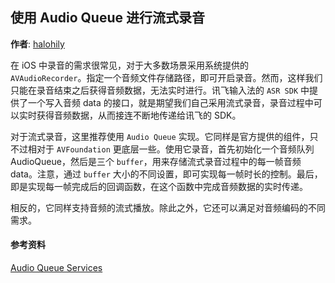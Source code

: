 ## 使用 Audio Queue 进行流式录音

**作者**: [halohily](https://weibo.com/halohily)

在 iOS 中录音的需求很常见，对于大多数场景采用系统提供的 `AVAudioRecorder`。指定一个音频文件存储路径，即可开启录音。然而，这样我们只能在录音结束之后获得音频数据，无法实时进行。讯飞输入法的 `ASR SDK` 中提供了一个写入音频 data 的接口，就是期望我们自己采用流式录音，录音过程中可以实时获得音频数据，从而接连不断地传递给讯飞的 SDK。

对于流式录音，这里推荐使用 `Audio Queue` 实现。它同样是官方提供的组件，只不过相对于 `AVFoundation` 更底层一些。使用它录音，首先初始化一个音频队列 AudioQueue，然后是三个 `buffer`，用来存储流式录音过程中的每一帧音频 data。注意，通过 `buffer` 大小的不同设置，即可实现每一帧时长的控制。最后，即是实现每一帧完成后的回调函数，在这个函数中完成音频数据的实时传递。

相反的，它同样支持音频的流式播放。除此之外，它还可以满足对音频编码的不同需求。

#### 参考资料

[Audio Queue Services](https://developer.apple.com/documentation/audiotoolbox/audio_queue_services?language=objc)

